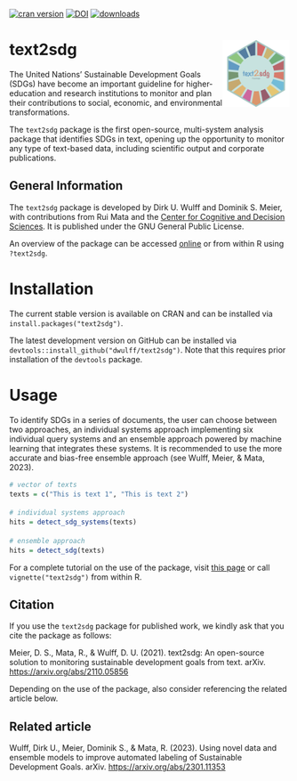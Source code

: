 [![cran version](http://www.r-pkg.org/badges/version/text2sdg)](https://CRAN.R-project.org/package=text2sdg)
[![DOI](https://doi.org/10.48550/arXiv.2110.05856)](https://doi.org/10.48550/arXiv.2110.05856)
[![downloads](https://cranlogs.r-pkg.org/badges/grand-total/text2sdg?color=yellow)](https://CRAN.R-project.org/package=text2sdg)

# text2sdg <img src="man/figures/logo.png" align="right" alt="" width="120" />

The United Nations’ Sustainable Development Goals (SDGs) have become an important guideline for higher-education and research institutions to monitor and plan their contributions to social, economic, and environmental transformations.

The `text2sdg` package is the first open-source, multi-system analysis package that identifies SDGs in text, opening up the opportunity to monitor any type of text-based data, including scientific output and corporate publications.


## General Information

The `text2sdg` package is developed by Dirk U. Wulff and Dominik S. Meier, with contributions from Rui Mata and the <a href="https://cds.unibas.ch/">Center for Cognitive and Decision Sciences</a>. It is published under the GNU General Public License.

An overview of the package can be accessed
[online](https://www.text2sdg.io/reference/text2sdg.html) or from within R using `?text2sdg`.

# Installation

The current stable version is available on CRAN and can be installed via `install.packages("text2sdg")`.

The latest development version on GitHub can be installed via `devtools::install_github("dwulff/text2sdg")`. Note that this requires prior installation of the `devtools` package.  

# Usage

To identify SDGs in a series of documents, the user can choose between two approaches, an individual systems approach implementing six individual query systems and an ensemble approach powered by machine learning that integrates these systems. It is recommended to use the more accurate and bias-free ensemble approach (see Wulff, Meier, & Mata, 2023).  

```r
# vector of texts
texts = c("This is text 1", "This is text 2")

# individual systems approach
hits = detect_sdg_systems(texts)

# ensemble approach
hits = detect_sdg(texts)
```

For a complete tutorial on the use of the package, visit
[this page]( https://www.text2sdg.io/articles/text2sdg.html) or call `vignette("text2sdg")` from within R.

## Citation

If you use the `text2sdg` package for published work, we kindly ask that you cite the package as follows:

Meier, D. S., Mata, R., & Wulff, D. U. (2021). text2sdg: An open-source solution to monitoring sustainable development goals from text. arXiv. https://arxiv.org/abs/2110.05856

Depending on the use of the package, also consider referencing the related article below. 

## Related article

Wulff, Dirk U., Meier, Dominik S., & Mata, R. (2023). Using novel data and ensemble models to improve automated labeling of Sustainable Development Goals. arXiv. https://arxiv.org/abs/2301.11353
